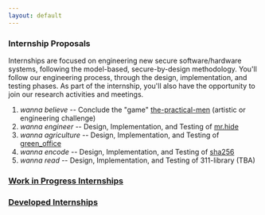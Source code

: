 ```yaml
---
layout: default
---
```


### Internship Proposals

Internships are focused on engineering new secure software/hardware systems, following the model-based, secure-by-design methodology. 
You'll follow our engineering process, through the design, implementation, and testing phases.
As part of the internship, you'll also have the opportunity to join our research activities and meetings.

1. *wanna believe* -- Conclude the "game" [the-practical-men](https://github.com/v-research/the-practical-men) (artistic or engineering challenge)
2. *wanna engineer* -- Design, Implementation, and Testing of [mr.hide](./internships/mrhide.md)
3. *wanna agriculture* -- Design, Implementation, and Testing of [green_office](./internships/green_office.md)
4. *wanna encode* -- Design, Implementation, and Testing of [sha256](./internships/sha256.md)
5. *wanna read* -- Design, Implementation, and Testing of 311-library (TBA)

### [Work in Progress Internships <i class="fas fa-pencil-ruler"></i>](./wpInternships.html)
### [Developed Internships <i class="fas fa-laptop-code"></i>](./devInternships.html)